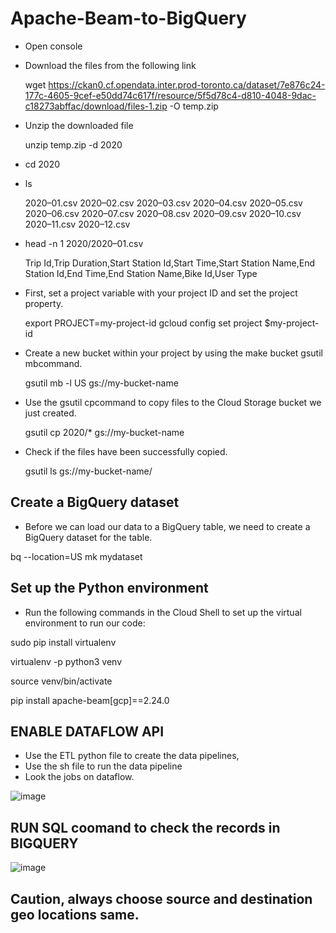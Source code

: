 # Apache-Beam-to-BigQuery
- Open console
- Download the files from the following link

  wget https://ckan0.cf.opendata.inter.prod-toronto.ca/dataset/7e876c24-177c-4605-9cef-e50dd74c617f/resource/5f5d78c4-d810-4048-9dac-c18273abffac/download/files-1.zip -O temp.zip
- Unzip the downloaded file

  unzip temp.zip -d 2020
- cd 2020
- ls

  2020–01.csv 2020–02.csv 2020–03.csv 2020–04.csv 2020–05.csv 2020–06.csv 2020–07.csv 2020–08.csv 2020–09.csv 2020–10.csv 2020–11.csv 2020–12.csv
  
 - head -n 1 2020/2020–01.csv

   Trip Id,Trip Duration,Start Station Id,Start Time,Start Station Name,End Station Id,End Time,End Station Name,Bike Id,User Type
   
 -  First, set a project variable with your project ID and set the project property.
    
    export PROJECT=my-project-id
    gcloud config set project $my-project-id
    
-  Create a new bucket within your project by using the make bucket gsutil mbcommand.

   gsutil mb -l US gs://my-bucket-name
   
-  Use the gsutil cpcommand to copy files to the Cloud Storage bucket we just created.

   gsutil cp 2020/* gs://my-bucket-name
   
-  Check if the files have been successfully copied.

   gsutil ls gs://my-bucket-name/
   
## Create a BigQuery dataset

-  Before we can load our data to a BigQuery table, we need to create a BigQuery dataset for the table.

bq --location=US mk mydataset

## Set up the Python environment
-  Run the following commands in the Cloud Shell to set up the virtual environment to run our code:

sudo pip install virtualenv 

virtualenv -p python3 venv 

source venv/bin/activate 

pip install apache-beam[gcp]==2.24.0

## ENABLE DATAFLOW API
-  Use the ETL python file to create the data pipelines,
-  Use the sh file to run the data pipeline
-  Look the jobs on dataflow.

![image](https://user-images.githubusercontent.com/37599615/128926200-eafe3b80-6ed4-479b-a7e1-52571bfb5232.png)


## RUN SQL coomand to check the records in BIGQUERY

![image](https://user-images.githubusercontent.com/37599615/128926844-55b3f6cc-833d-4a59-a0b1-ad6ae836c15f.png)

## Caution, always choose source and destination geo locations same.



